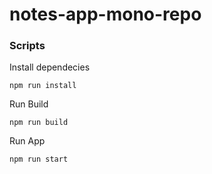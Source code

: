 # notes-app-mono-repo

### Scripts

Install dependecies

```
npm run install
```

Run Build

```
npm run build
```

Run App

```
npm run start
```
